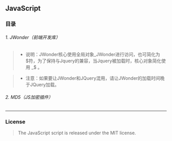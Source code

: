 ## JavaScript

### 目录

###### 1. JWonder（前端开发库）
>- 说明：JWonder核心使用全局对象_JWonder进行访问，也可简化为$符，为了保持与Jquery的兼容，当Jquery被加载时，核心对象简化使用 _$ 。

>-  注意：如果要让JWonder和JQuery混用，请让JWonder的加载时间晚于JQuery加载。

###### 2. MD5（JS加密插件）

---


### License
> The JavaScript script is released under the MIT license.
